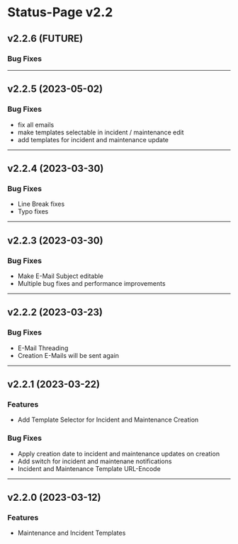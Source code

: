 # Status-Page v2.2

## v2.2.6 (FUTURE)

### Bug Fixes

---

## v2.2.5 (2023-05-02)

### Bug Fixes
* fix all emails
* make templates selectable in incident / maintenance edit
* add templates for incident and maintenance update

---

## v2.2.4 (2023-03-30)

### Bug Fixes
* Line Break fixes
* Typo fixes

---

## v2.2.3 (2023-03-30)

### Bug Fixes
* Make E-Mail Subject editable
* Multiple bug fixes and performance improvements

---

## v2.2.2 (2023-03-23)

### Bug Fixes
* E-Mail Threading
* Creation E-Mails will be sent again

---

## v2.2.1 (2023-03-22)

### Features
* Add Template Selector for Incident and Maintenance Creation

### Bug Fixes
* Apply creation date to incident and maintenance updates on creation
* Add switch for incident and maintenane notifications
* Incident and Maintenance Template URL-Encode

---

## v2.2.0 (2023-03-12)

### Features
* Maintenance and Incident Templates
